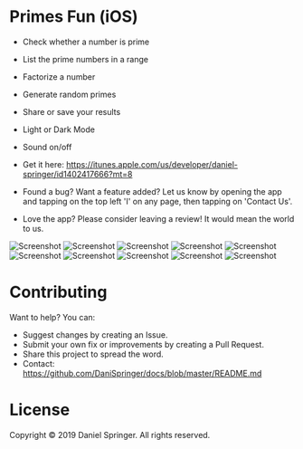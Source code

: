 # Primes Fun (iOS)
- Check whether a number is prime
- List the prime numbers in a range
- Factorize a number
- Generate random primes
- Share or save your results
- Light or Dark Mode
- Sound on/off
- Get it here: https://itunes.apple.com/us/developer/daniel-springer/id1402417666?mt=8

- Found a bug? Want a feature added? Let us know by opening the app and tapping on the top left 'I' on any page, then tapping on 'Contact Us'.
- Love the app? Please consider leaving a review! It would mean the world to us.

![Screenshot](https://raw.githubusercontent.com/DaniSpringer/primes-fun/master/sc/s1.png) ![Screenshot](https://raw.githubusercontent.com/DaniSpringer/primes-fun/master/sc/s2.png) ![Screenshot](https://raw.githubusercontent.com/DaniSpringer/primes-fun/master/sc/s3.png) ![Screenshot](https://raw.githubusercontent.com/DaniSpringer/primes-fun/master/sc/s4.png) ![Screenshot](https://raw.githubusercontent.com/DaniSpringer/primes-fun/master/sc/s5.png) ![Screenshot](https://raw.githubusercontent.com/DaniSpringer/primes-fun/master/sc/s6.png) ![Screenshot](https://raw.githubusercontent.com/DaniSpringer/primes-fun/master/sc/s7.png) ![Screenshot](https://raw.githubusercontent.com/DaniSpringer/primes-fun/master/sc/s8.png) ![Screenshot](https://raw.githubusercontent.com/DaniSpringer/primes-fun/master/sc/s9.png) ![Screenshot](https://raw.githubusercontent.com/DaniSpringer/primes-fun/master/sc/s10.png)

# Contributing
Want to help? You can:
- Suggest changes by creating an Issue.
- Submit your own fix or improvements by creating a Pull Request.
- Share this project to spread the word.
- Contact: https://github.com/DaniSpringer/docs/blob/master/README.md

# License
Copyright © 2019 Daniel Springer. All rights reserved.